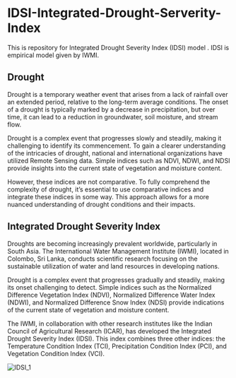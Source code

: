 # IDSI-Integrated-Drought-Serverity-Index
This is repository for Integrated Drought Severity Index (IDSI) model . IDSI is empirical model given by IWMI.

## Drought
Drought is a temporary weather event that arises from a lack of rainfall over an extended period, relative to the long-term average conditions. The onset of a drought is typically marked by a decrease in precipitation, but over time, it can lead to a reduction in groundwater, soil moisture, and stream flow.

Drought is a complex event that progresses slowly and steadily, making it challenging to identify its commencement. To gain a clearer understanding of the intricacies of drought, national and international organizations have utilized Remote Sensing data. Simple indices such as NDVI, NDWI, and NDSI provide insights into the current state of vegetation and moisture content.

However, these indices are not comparative. To fully comprehend the complexity of drought, it’s essential to use comparative indices and integrate these indices in some way. This approach allows for a more nuanced understanding of drought conditions and their impacts.

## Integrated Drought Severity Index
Droughts are becoming increasingly prevalent worldwide, particularly in South Asia. The International Water Management Institute (IWMI), located in Colombo, Sri Lanka, conducts scientific research focusing on the sustainable utilization of water and land resources in developing nations.

Drought is a complex event that progresses gradually and steadily, making its onset challenging to detect. Simple indices such as the Normalized Difference Vegetation Index (NDVI), Normalized Difference Water Index (NDWI), and Normalized Difference Snow Index (NDSI) provide indications of the current state of vegetation and moisture content.

The IWMI, in collaboration with other research institutes like the Indian Council of Agricultural Research (ICAR), has developed the Integrated Drought Severity Index (IDSI). This index combines three other indices: the Temperature Condition Index (TCI), Precipitation Condition Index (PCI), and Vegetation Condition Index (VCI).


![IDSI_1](https://github.com/shivaprakash23/IDSI-Integrated-Drought-Serverity-Index-/assets/13203442/c7615e09-453d-4fc4-9133-461142711244)

